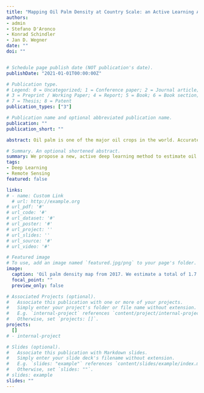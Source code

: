 ```yaml
---
title: "Mapping Oil Palm Density at Country Scale: an Active Learning Approach / in review"
authors:
- admin
- Stefano D'Aronco
- Konrad Schindler
- Jan D. Wegner
date: ""
doi: ""


# Schedule page publish date (NOT publication's date).
publishDate: "2021-01-01T00:00:00Z"

# Publication type.
# Legend: 0 = Uncategorized; 1 = Conference paper; 2 = Journal article;
# 3 = Preprint / Working Paper; 4 = Report; 5 = Book; 6 = Book section;
# 7 = Thesis; 8 = Patent
publication_types: ["3"]

# Publication name and optional abbreviated publication name.
publication: ""
publication_short: ""

abstract: Oil palm is one of the major oil crops in the world. Accurate mapping is fundamental for understanding its past and future impact on the environment. Beyond traditional land cover classification, we propose to use tree densities per pixel for large scale oil palm analysis. This allows for a much finer-grained analysis, for instance regarding different planting patterns. To that end, we propose a new, active deep learning method to estimate oil palm density at scale of from Sentinel-2 satellite images, and apply it to generate complete maps for Malaysia and Indonesia. What makes the regression of oil palm density challenging is the need for representative reference data that covers all relevant geographical conditions across a large territory. Specifically for density estimation, generating reference data involves counting individual trees. To keep the associated labelling effort low we propose an active learning (AL) approach that automatically chooses the most relevant samples to be labelled. Our method relies on estimates of the epistemic model uncertainty and of the diversity among samples, making it possible to retrieve an entire batch of relevant samples in a single iteration. Moreover, our algorithm has linear computational complexity and is easily parallelisable to cover large areas. We use our method to compute the first oil palm density map with $10\,$m Ground Sampling Distance (GSD) , for all of Indonesia and Malaysia and for two different years, 2017 and 2019. The maps have a mean absolute error of +-7.3 trees/ha, estimated from an independent validation set. We also analyse density variations between different states within a country and compare them to official estimates. According to our estimates there are, in total,  > 1.2 billion oil palms in Indonesia covering > 15 million $ha$, and >0.5 billion oil palms in Malaysia covering >6 million ha.

# Summary. An optional shortened abstract.
summary: We propose a new, active deep learning method to estimate oil palm density at scale of from Sentinel-2 satellite images, and apply it to generate complete maps for Malaysia and Indonesia.
tags:
- Deep Learning
- Remote Sensing
featured: false

links:
# - name: Custom Link
  # url: http://example.org
# url_pdf: '#'
# url_code: '#'
# url_dataset: '#'
# url_poster: '#'
# url_project: ''
# url_slides: ''
# url_source: '#'
# url_video: '#'

# Featured image
# To use, add an image named `featured.jpg/png` to your page's folder. 
image:
  caption: 'Oil palm density map from 2017. We estimate a total of 1.7 billion oil palms Indonesia and Malaysia.'
  focal_point: ""
  preview_only: false

# Associated Projects (optional).
#   Associate this publication with one or more of your projects.
#   Simply enter your project's folder or file name without extension.
#   E.g. `internal-project` references `content/project/internal-project/index.md`.
#   Otherwise, set `projects: []`.
projects:
  []
# - internal-project

# Slides (optional).
#   Associate this publication with Markdown slides.
#   Simply enter your slide deck's filename without extension.
#   E.g. `slides: "example"` references `content/slides/example/index.md`.
#   Otherwise, set `slides: ""`.
# slides: example
slides: ""
---
```

<!-- 
{{% callout note %}}
Create your slides in Markdown - click the *Slides* button to check out the example.
{{% /callout %}}

Supplementary notes can be added here, including [code, math, and images](https://wowchemy.com/docs/writing-markdown-latex/). -->
